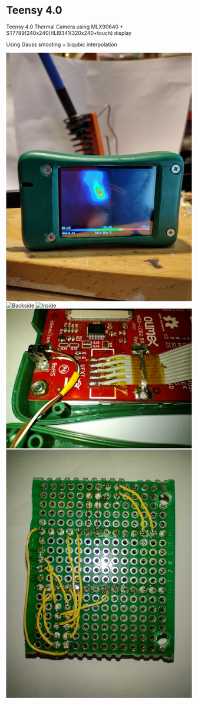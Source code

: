 # Teensy 4.0
Teensy 4.0 Thermal Camera using MLX90640 + ST7789(240x240)/ILI9341(320x240+touch) display

Using Gauss smooting + biqubic interpolation

![Frontside](/Images/frontside.jpg)
![Backside](/Images/backside.jpg)
![Inside](/Images/inside.jpg)
![Display low profile connection](/Images/display_direct_solder.jpg)
![Main Board Underside](/Images/main_board_underside.jpg)